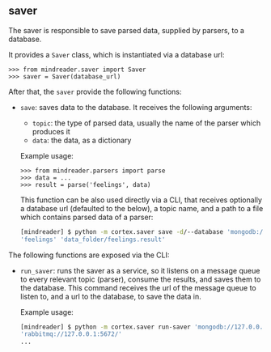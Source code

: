 ## saver

The saver is responsible to save parsed data, supplied by parsers, to a database.

It provides a `Saver` class, which is instantiated via a database url:
```pycon
>>> from mindreader.saver import Saver
>>> saver = Saver(database_url)
```

After that, the `saver` provide the following functions:
* `save`: saves data to the database. It receives the following arguments:
    * `topic`: the type of parsed data, usually the name of the parser which produces it
    * `data`: the data, as a dictionary
    
    Example usage:    
    ```pycon
    >>> from mindreader.parsers import parse
    >>> data = ... 
    >>> result = parse('feelings', data)
    ```
  
    This function can be also used directly via a CLI, that receives optionally a database url (defaulted to the below),
    a topic name, and a path to a file which contains parsed data of a parser:
    ```sh
    [mindreader] $ python -m cortex.saver save -d/--database 'mongodb://127.0.0.1:27017' \
    'feelings' 'data_folder/feelings.result'
    ```

The following functions are exposed via the CLI:
* `run_saver`: runs the saver as a service, so it listens on a message queue to every relevant topic (parser),
    consume the results, and saves them to the database. This command receives the url of the
    message queue to listen to, and a url to the database, to save the data in.
    
    Example usage:
    ```sh
    [mindreader] $ python -m cortex.saver run-saver 'mongodb://127.0.0.1:27017' \
    'rabbitmq://127.0.0.1:5672/'
    ...
    ```